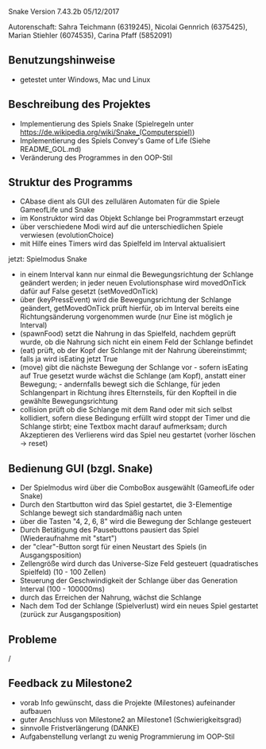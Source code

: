 ﻿Snake Version 7.43.2b 05/12/2017

Autorenschaft: 	Sahra Teichmann (6319245), Nicolai Gennrich (6375425),
				Marian Stiehler (6074535), Carina Pfaff (5852091)

				
Benutzungshinweise
-------------------------------------------------------------------------
- getestet unter Windows, Mac und Linux


Beschreibung des Projektes
-------------------------------------------------------------------------
- Implementierung des Spiels Snake (Spielregeln unter https://de.wikipedia.org/wiki/Snake_(Computerspiel))
- Implementierung des Spiels Convey's Game of Life (Siehe README_GOL.md)
- Veränderung des Programmes in den OOP-Stil


Struktur des Programms
-------------------------------------------------------------------------
- CAbase dient als GUI des zellulären Automaten für die Spiele GameofLife und Snake
- im Konstruktor wird das Objekt Schlange bei Programmstart erzeugt
- über verschiedene Modi wird auf die unterschiedlichen Spiele verwiesen (evolutionChoice)
- mit Hilfe eines Timers wird das Spielfeld im Interval aktualisiert

jetzt: Spielmodus Snake
- in einem Interval kann nur einmal die Bewegungsrichtung der Schlange geändert werden; in jeder neuen Evolutionsphase wird movedOnTick dafür auf False gesetzt (setMovedOnTick)
- über (keyPressEvent) wird die Bewegungsrichtung der Schlange geändert, getMovedOnTick prüft hierfür, ob im Interval bereits eine Richtungsänderung vorgenommen wurde (nur Eine ist möglich je Interval)
- (spawnFood) setzt die Nahrung in das Spielfeld, nachdem geprüft wurde, ob die Nahrung sich nicht ein einem Feld der Schlange befindet
- (eat) prüft, ob der Kopf der Schlange mit der Nahrung übereinstimmt; falls ja wird isEating jetzt True
- (move) gibt die nächste Bewegung der Schlange vor
		- sofern isEating auf True gesetzt wurde wächst die Schlange (am Kopf), anstatt einer Bewegung;
		- andernfalls bewegt sich die Schlange, für jeden Schlangenpart in Richtung ihres Elternsteils, für den Kopfteil in die gewählte Bewegungsrichtung
- collision prüft ob die Schlange mit dem Rand oder mit sich selbst kollidiert, sofern diese Bedingung erfüllt wird stoppt der Timer und die Schlange stirbt;
eine Textbox macht darauf aufmerksam; durch Akzeptieren des Verlierens wird das Spiel neu gestartet (vorher löschen -> reset)


Bedienung GUI (bzgl. Snake)
-------------------------------------------------------------------------
- Der Spielmodus wird über die ComboBox ausgewählt (GameofLife oder Snake)
- Durch den Startbutton wird das Spiel gestartet, die 3-Elementige Schlange bewegt sich standardmäßig nach unten
- über die Tasten "4, 2, 6, 8" wird die Bewegung der Schlange gesteuert
- Durch Betätigung des Pausebuttons pausiert das Spiel (Wiederaufnahme mit "start")
- der "clear"-Button sorgt für einen Neustart des Spiels (in Ausgangsposition)
- Zellengröße wird durch das Universe-Size Feld gesteuert (quadratisches Spielfeld) (10 - 100 Zellen)
- Steuerung der Geschwindigkeit der Schlange über das Generation Interval (100 - 100000ms)
- durch das Erreichen der Nahrung, wächst die Schlange
- Nach dem Tod der Schlange (Spielverlust) wird ein neues Spiel gestartet (zurück zur Ausgangsposition)


Probleme
-------------------------------------------------------------------------
/


Feedback zu Milestone2
-------------------------------------------------------------------------
- vorab Info gewünscht, dass die Projekte (Milestones) aufeinander aufbauen
- guter Anschluss von Milestone2 an Milestone1 (Schwierigkeitsgrad)
- sinnvolle Fristverlängerung (DANKE)
- Aufgabenstellung verlangt zu wenig Programmierung im OOP-Stil